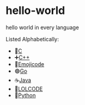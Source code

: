 # hello-world
hello world in every language

Listed Alphabetically: 
- 👀[C](https://en.wikipedia.org/wiki/C_(programming_language))
- ➕[C++](https://en.wikipedia.org/wiki/C%2B%2B)
- 🍇[Emojicode](https://www.emojicode.org/)
- 🟢[Go](https://golang.org)
- ☕[Java](https://www.java.com/)
- 🤣[LOLCODE](http://www.lolcode.org/)
- 🐍[Python](https://www.python.org/)
